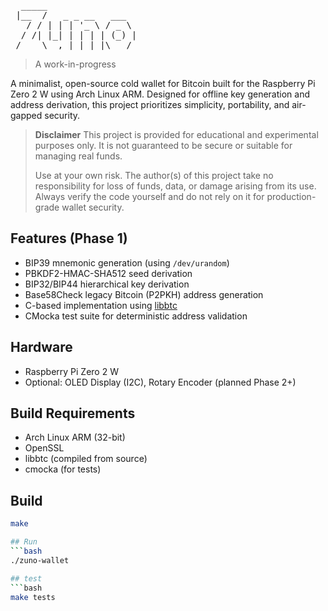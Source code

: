<pre>
  _____
 |__  /   _ _ __   ___
   / / | | | '_ \ / _ \
  / /| |_| | | | | (_) |
 /____\__,_|_| |_|\___/
</pre>

> A work-in-progress

A minimalist, open-source cold wallet for Bitcoin built for the
Raspberry Pi Zero 2 W using Arch Linux ARM. Designed for offline key generation
and address derivation, this project prioritizes simplicity, portability, and
air-gapped security.

> **Disclaimer**
> This project is provided for educational and experimental purposes only.
> It is not guaranteed to be secure or suitable for managing real funds.
>
> Use at your own risk.
> The author(s) of this project take no responsibility for loss of funds, data,
> or damage arising from its use. Always verify the code yourself and do not
> rely on it for production-grade wallet security.

## Features (Phase 1)
- BIP39 mnemonic generation (using `/dev/urandom`)
- PBKDF2-HMAC-SHA512 seed derivation
- BIP32/BIP44 hierarchical key derivation
- Base58Check legacy Bitcoin (P2PKH) address generation
- C-based implementation using [libbtc](https://github.com/libbtc/libbtc)
- CMocka test suite for deterministic address validation

## Hardware
- Raspberry Pi Zero 2 W
- Optional: OLED Display (I2C), Rotary Encoder (planned Phase 2+)

## Build Requirements
- Arch Linux ARM (32-bit)
- OpenSSL
- libbtc (compiled from source)
- cmocka (for tests)

## Build
```bash
make

## Run
```bash
./zuno-wallet

## test
```bash
make tests
